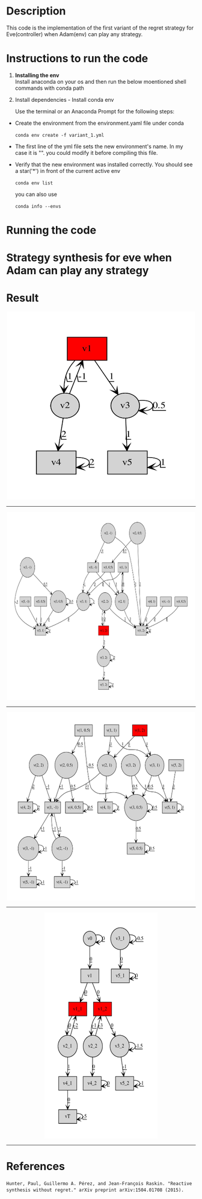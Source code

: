 # Description

This code is the implementation of the first variant of the regret strategy for Eve(controller) when Adam(env) can play any strategy.

# Instructions to run the code

1. **Installing the env**\
Install anaconda on your os and then run the below moentioned shell commands with conda path

2. Install dependencies - Install conda env

    Use the terminal or an Anaconda Prompt for the following steps:

* Create the environment from the environment.yaml file under conda

    ```conda env create -f variant_1.yml```

* The first line of the yml file sets the new environment's name. In my case it is "". you could modify it before compiling this file.

*  Verify that the new environment was installed correctly. You should see a star('\*') in front of the current active env

    ```conda env list```

    you can also use

    ```conda info --envs```
		
# Running the code 

# Strategy synthesis for eve when Adam can play any strategy

# Result

<!-- ![](src/graph/org_graph.jpg "org_graph") -->
<p align="center">
<img src="src/graph/org_graph.jpg" alt="org_graph" width="500" height="500">
</p>

---
<p align="center">
<!-- ![](src/graph/Gmax_graph.jpg "gmax_graph") -->
<img src="src/graph/Gmax_graph.jpg" alt="gmax_graph" width="500" height="500">
</p>

---
<p align="center">
<!-- ![](src/graph/Gmin_graph.jpg "gmin_graph") -->
<img src="src/graph/Gmin_graph.jpg" alt="gmin_graph" width="500" height="500">
</p>

---
<p align="center">
<!-- ![](src/graph/G_hat.jpg "g_hat_graph") -->
<img src="src/graph/G_hat.jpg" alt="g_hat_graph" width="300" height="600">
</p>

---


# References

`Hunter, Paul, Guillermo A. Pérez, and Jean-François Raskin. "Reactive synthesis without regret." arXiv preprint arXiv:1504.01708 (2015).`

